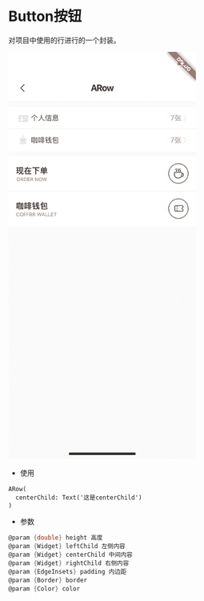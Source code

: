 <!--
 * @Author: meetqy
 * @since: 2019-09-02 15:23:17
 * @lastTime: 2019-09-17 10:10:11
 * @LastEditors: meetqy
 -->
# Button按钮

对项目中使用的行进行的一个封装。

<img src="./arow.PNG" width="375"/>

- 使用

```
ARow(
  centerChild: Text('这是centerChild')
)
```

- 参数

```dart
@param {double} height 高度
@param {Widget} leftChild 左侧内容
@param {Widget} centerChild 中间内容
@param {Widget} rightChild 右侧内容
@param {EdgeInsets} padding 内边距
@param {Border} border 
@param {Color} color 
```